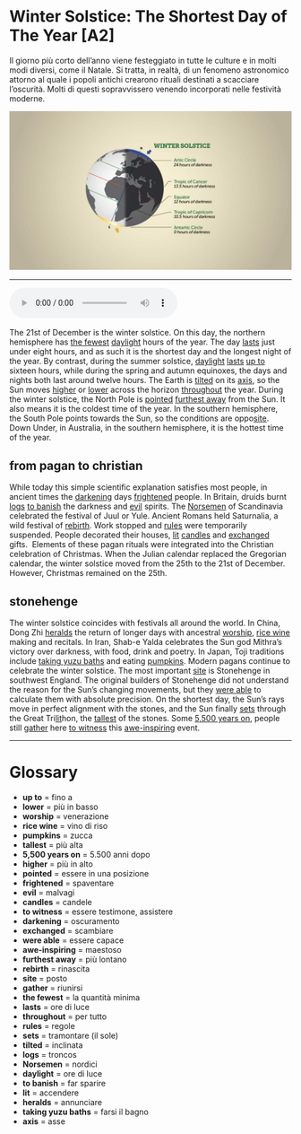 # Winter Solstice: The Shortest Day of The Year   [A2]

Il giorno più corto dell’anno viene festeggiato in tutte le culture e in molti modi diversi, come il Natale. Si tratta, in realtà, di un fenomeno astronomico attorno al quale i popoli antichi crearono rituali destinati a scacciare l’oscurità. Molti di questi sopravvissero venendo incorporati nelle festività moderne.

![](Winter%20Solstice%20The%20Shortest%20Day%20of%20The%20Year.jpg)

--------------

<div>
<audio controls autoplay>
    <source src="https://raw.githubusercontent.com/dartie/speakup/main/2022-12/Winter%20Solstice%20The%20Shortest%20Day%20of%20The%20Year.mp3" type="audio/mpeg">
</audio>
</div>


The 21st of December is the winter solstice. On this day, the northern hemisphere has [the fewest](## "la quantità minima") [daylight](## "ore di luce") hours of the year. The day [lasts](## "ore di luce") just under eight hours, and as such it is the shortest day and the longest night of the year. By contrast, during the summer solstice, [daylight](## "ore di luce") [lasts](## "ore di luce") [up to](## "fino a") sixteen hours, while during the spring and autumn equinoxes, the days and nights both last around twelve hours.
The Earth is [tilted](## "inclinata") on its [axis](## "asse"), so the Sun moves [higher](## "più in alto") or [lower](## "più in basso") across the horizon [throughout](## "per tutto") the year. During the winter solstice, the North Pole is [pointed](## "essere in una posizione") [furthest away](## "più lontano") from the Sun. It also means it is the coldest time of the year. In the southern hemisphere, the South Pole points towards the Sun, so the conditions are oppo[site](## "posto"). Down Under, in Australia, in the southern hemisphere, it is the hottest time of the year. 

## from pagan to christian
While today this simple scientific explanation satisfies most people, in ancient times the [darkening](## "oscuramento") days [frightened](## "spaventare") people. In Britain, druids burnt [logs](## "troncos") [to banish](## "far sparire") the darkness and [evil](## "malvagi") spirits. The [Norsemen](## "nordici") of Scandinavia celebrated the festival of Juul or Yule. Ancient Romans held Saturnalia, a wild festival of [rebirth](## "rinascita"). Work stopped and [rules](## "regole") were temporarily suspended. People decorated their houses, [lit](## "accendere") [candles](## "candele") and [exchanged](## "scambiare") gifts. 
Elements of these pagan rituals were integrated into the Christian celebration of Christmas. When the Julian calendar replaced the Gregorian calendar, the winter solstice moved from the 25th to the 21st of December. However, Christmas remained on the 25th.

## stonehenge
The winter solstice coincides with festivals all around the world. In China, Dong Zhi [heralds](## "annunciare") the return of longer days with ancestral [worship](## "venerazione"), [rice wine](## "vino di riso") making and recitals. In Iran, Shab-e Yalda celebrates the Sun god Mithra’s victory over darkness, with food, drink and poetry. In Japan, Toji traditions include [taking yuzu baths](## "farsi il bagno") and eating [pumpkins](## "zucca").
Modern pagans continue to celebrate the winter solstice. The most important [site](## "posto") is Stonehenge in southwest England. The original builders of Stonehenge did not understand the reason for the Sun’s changing movements, but they [were able](## "essere capace") to calculate them with absolute precision. On the shortest day, the Sun’s rays move in perfect alignment with the stones, and the Sun finally [sets](## "tramontare (il sole)") through the Great Tri[lit](## "accendere")hon, the [tallest](## "più alta") of the stones. Some [5,500 years on](## "5.500 anni dopo"), people still [gather](## "riunirsi") here [to witness](## "essere testimone, assistere") this [awe-inspiring](## "maestoso") event.

--------------

<div style = "display:block; clear:both; page-break-after:always;"></div>

# Glossary
* **up to** = fino a
* **lower** = più in basso
* **worship** = venerazione
* **rice wine** = vino di riso
* **pumpkins** = zucca
* **tallest** = più alta
* **5,500 years on** = 5.500 anni dopo
* **higher** = più in alto
* **pointed** = essere in una posizione
* **frightened** = spaventare
* **evil** = malvagi
* **candles** = candele
* **to witness** = essere testimone, assistere
* **darkening** = oscuramento
* **exchanged** = scambiare
* **were able** = essere capace
* **awe-inspiring** = maestoso
* **furthest away** = più lontano
* **rebirth** = rinascita
* **site** = posto
* **gather** = riunirsi
* **the fewest** = la quantità minima
* **lasts** = ore di luce
* **throughout** = per tutto
* **rules** = regole
* **sets** = tramontare (il sole)
* **tilted** = inclinata
* **logs** = troncos
* **Norsemen** = nordici
* **daylight** = ore di luce
* **to banish** = far sparire
* **lit** = accendere
* **heralds** = annunciare
* **taking yuzu baths** = farsi il bagno
* **axis** = asse
